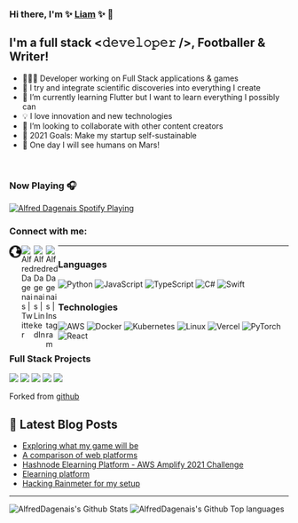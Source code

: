 ### Hi there, I'm ✨ [Liam][website] ✨ 👋 

## I'm a full stack <𝚍𝚎𝚟𝚎𝚕𝚘𝚙𝚎𝚛 />, Footballer & Writer! 

- 👨🏻‍💻 Developer working on Full Stack applications & games
- 🔭 I try and integrate scientific discoveries into everything I create
- 🌱 I’m currently learning Flutter but I want to learn everything I possibly can
- 💡 I love innovation and new technologies
- 👯 I’m looking to collaborate with other content creators
- 🥅 2021 Goals: Make my startup self-sustainable
- 🚀 One day I will see humans on Mars!

<br />



### Now Playing 🎧
[<img src="https://now-playing-alfreddagenais.vercel.app/api/spotify-playing" alt="Alfred Dagenais Spotify Playing" width="350" />](https://open.spotify.com/user/223z2erxpsvvicijn6b4h46uy)

### Connect with me:

[<img align="left" alt="AlfredDagenais.com" width="22px" src="https://raw.githubusercontent.com/iconic/open-iconic/master/svg/globe.svg" />][website]
[<img align="left" alt="AlfredDagenais | Twitter" width="22px" src="https://cdn.jsdelivr.net/npm/simple-icons@v3/icons/twitter.svg" />][twitter]
[<img align="left" alt="AlfredDagenais | LinkedIn" width="22px" src="https://cdn.jsdelivr.net/npm/simple-icons@v3/icons/linkedin.svg" />][linkedin]
[<img align="left" alt="AlfredDagenais | Instagram" width="22px" src="https://cdn.jsdelivr.net/npm/simple-icons@v3/icons/instagram.svg" />][instagram]


---


### Languages

![Python](https://img.shields.io/badge/-Python-000?&logo=Python)
![JavaScript](https://img.shields.io/badge/-JavaScript-000?&logo=JavaScript)
![TypeScript](https://img.shields.io/badge/-TypeScript-000?&logo=TypeScript)
![C#](https://img.shields.io/badge/-Unity-000?&logo=C#%2b%2b&logoColor=00599C)
![Swift](https://img.shields.io/badge/-Swift-000?&logo=Swift)

### Technologies

![AWS](https://img.shields.io/badge/-AWS-000?&logo=Amazon-AWS&logoColor=F90)
![Docker](https://img.shields.io/badge/-Docker-000?&logo=Docker)
![Kubernetes](https://img.shields.io/badge/-Kubernetes-000?&logo=Kubernetes)
![Linux](https://img.shields.io/badge/-Linux-000?&logo=Linux)
![Vercel](https://img.shields.io/badge/-Vercel-000?&logo=vercel)
![PyTorch](https://img.shields.io/badge/-PyTorch-000?&logo=PyTorch)
![React](https://img.shields.io/badge/-React-000?&logo=React)

### Full Stack Projects

[![](https://img.shields.io/badge/-🧬%20My%20Website-000)](http://l.skinetics.tech)
[![](https://img.shields.io/badge/-🦠%20Signal%20Dashboard-000)](https://signal-k.vercel.app)
[![](https://img.shields.io/badge/-♊️%20Gemini%20Station-000)](https://github.com/acord-robotics/api-heroku)
[![](https://img.shields.io/badge/-🔬%20Wave-000)](https://github.com/Signal-K/wave)
[![](https://img.shields.io/badge/-🛰%20Gemini%20Jekyll-000)](https://github.com/acord-robotics/gem-jekylldemo)

Forked from [github](https://github.com/adamalston/adamalston)

## 📕 Latest Blog Posts
<!-- BLOG-POST-LIST:START -->
- [Exploring what my game will be](https://dev.to/gizmotronn/exploring-what-my-game-will-be-5hn1)
- [A comparison of web platforms](https://dev.to/gizmotronn/a-comparison-of-web-platforms-pd2)
- [Hashnode Elearning Platform - AWS Amplify 2021 Challenge](https://dev.to/ac0rd-software/hashnode-elearning-platform-aws-amplify-2021-challenge-2a7f)
- [Elearning platform](https://dev.to/ac0rd-software/elearning-platform-e9d)
- [Hacking Rainmeter for my setup](https://dev.to/gizmotronn/hacking-rainmeter-for-my-setup-2259)
<!-- BLOG-POST-LIST:END -->

---

<img alt="AlfredDagenais's Github Stats" src="https://github-readme-stats.vercel.app/api?username=Gizmotronn&show_icons=true&hide_border=true" />

<img alt="AlfredDagenais's Github Top languages" src="https://github-readme-stats.vercel.app/api/top-langs/?username=Gizmotronn&layout=compact&hide_border=true" />






[website]: https://l.skinetics.tech
[twitter]: https://twitter.com/OpusTheRobot
[instagram]: https://instagram.com/droidology
[linkedin]: http://linkedin.com/in/liam-arbuckle-8bb257188/
[websitekm]: https://ar.skinetics.tech
